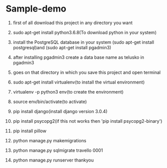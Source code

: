 # Sample-demo
 

1) first of all download this project in any directory you want

2) sudo apt-get install python3.6.8(To download python in your system)

3) install the PostgreSQL database in your system (sudo apt-get install postgresql)and (sudo apt-get install pgadmin3)
4) after installing pgadmin3 create a data base name as telusko in pgadmin3

5) goes on that directory in which you save this project and open terminal

6) sudo apt-get install virtualenv(to install the virtual environment) 
7)  virtualenv -p python3 env(to create the environment)
8)  source env/bin/activate(to activate)
9) pip install django(install django version 3.0.4)
10) pip install psycopg2(if this not works then 'pip install psycopg2-binary')
11) pip install pillow
12) python manage.py makemigrations
13) python manage.py sqlmigrate travello 0001
14) python manage.py runserver
thankyou
